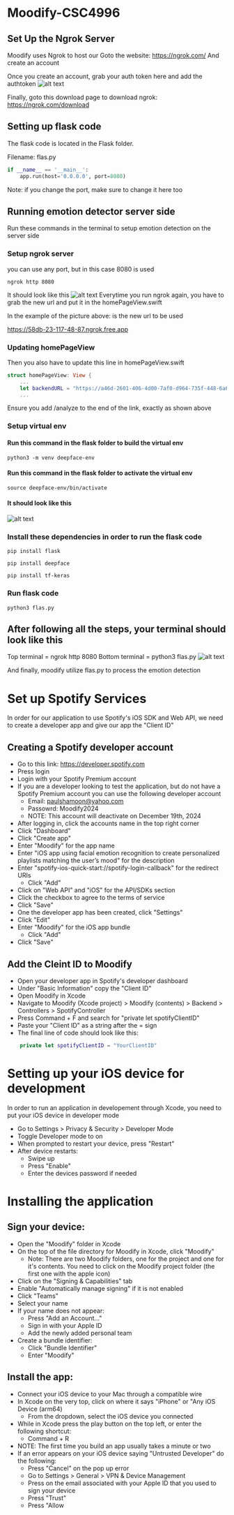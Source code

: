 # Moodify-CSC4996

## Set Up the Ngrok Server
Moodify uses Ngrok to host our
Goto the website: https://ngrok.com/ And create an account

Once you create an account, grab your auth token here and add the authtoken
![alt text](image-3.png)

Finally, goto this download page to download ngrok: https://ngrok.com/download

## Setting up flask code
The flask code is located in the Flask folder. 

Filename: flas.py

```py
if __name__ == '__main__':
    app.run(host='0.0.0.0', port=8080)
```
Note: if you change the port, make sure to change it here too

## Running emotion detector server side
Run these commands in the terminal to setup emotion detection on the server side

### Setup ngrok server
you can use any port, but in this case 8080 is used
```terminal
ngrok http 8080
```
It should look like this
![alt text](image-1.png)
Everytime you run ngrok again, you have to grab the new url and put it in the homePageView.swift

In the example of the picture above: is the new url to be used

https://58db-23-117-48-87.ngrok.free.app

### Updating homePageView

Then you also have to update this line in homePageView.swift

```swift
struct homePageView: View {
    ...
    let backendURL = "https://a46d-2601-406-4d00-7af0-d964-735f-448-6a6a.ngrok-free.app/analyze"
    ...
```

Ensure you add /analyze to the end of the link, exactly as shown above

### Setup virtual env
#### Run this command in the flask folder to build the virtual env
```terminal
python3 -m venv deepface-env
```

#### Run this command in the flask folder to activate the virtual env
```terminal
source deepface-env/bin/activate
```

#### It should look like this
![alt text](image.png)

### Install these dependencies in order to run the flask code

```terminal
pip install flask
```

```terminal
pip install deepface
```

```terminal
pip install tf-keras
```

### Run flask code
```terminal
python3 flas.py
```

## After following all the steps, your terminal should look like this
Top terminal = ngrok http 8080
Bottom terminal = python3 flas.py
![alt text](image-2.png)

And finally, moodify utilize flas.py to process the emotion detection 



# Set up Spotify Services
In order for our application to use Spotify's iOS SDK and Web API, we need to create a developer app and give our app the "Client ID"

## Creating a Spotify developer account
- Go to this link: https://developer.spotify.com
- Press login
- Login with your Spotify Premium account
- If you are a developer looking to test the application, but do not have
  a Spotify Premium account you can use the following developer account
    - Email: paulshamoon@yahoo.com
    - Passowrd: Moodify2024
    - NOTE: This account will deactivate on December 19th, 2024
- After logging in, click the accounts name in the top right corner
- Click "Dashboard"
- Click "Create app"
- Enter "Moodify" for the app name
- Enter "iOS app using facial emotion recognition to create personalized playlists matching the user’s mood" for the description
- Enter "spotify-ios-quick-start://spotify-login-callback" for the redirect URIs
    - Click "Add"
- Click on "Web API" and "iOS" for the API/SDKs section
- Click the checkbox to agree to the terms of service
- Click "Save"
- One the developer app has been created, click "Settings"
- Click "Edit"
- Enter "Moodify" for the iOS app bundle
    - Click "Add"
- Click "Save"

## Add the Cleint ID to Moodify
- Open your developer app in Spotify's developer dashboard
- Under "Basic Information" copy the "Client ID"
- Open Moodify in Xcode
- Navigate to Moodify (Xcode project) > Moodify (contents) > Backend > Controllers > SpotifyController
- Press Command + F and search for "private let spotifyClientID"
- Paste your "Client ID" as a string after the = sign
- The final line of code should look like this:
```swift
    private let spotifyClientID = "YourClientID"
```

# Setting up your iOS device for development
In order to run an application in developement through Xcode, you need to put your iOS device in developer mode

- Go to Settings > Privacy & Security > Developer Mode
- Toggle Developer mode to on
- When prompted to restart your device, press "Restart"
- After device restarts:
    - Swipe up
    - Press "Enable"
    - Enter the devices password if needed


# Installing the application
## Sign your device:
- Open the "Moodify" folder in Xcode
- On the top of the file directory for Moodify in Xcode, click "Moodify"
    - Note: There are two Moodify folders, one for the project and one for it's contents. You
            need to click on the Moodify project folder (the first one with the apple icon)
- Click on the "Signing & Capabilities" tab
- Enable "Automatically manage signing" if it is not enabled
- Click "Teams"
- Select your name
- If your name does not appear:
    - Press "Add an Account..."
    - Sign in with your Apple ID
    - Add the newly added personal team
- Create a bundle identifier:
    - Click "Bundle Identifier"
    - Enter "Moodify"

## Install the app:
- Connect your iOS device to your Mac through a compatible wire
- In Xcode on the very top, click on where it says "iPhone" or "Any iOS Device (arm64)
    - From the dropdown, select the iOS device you connected
- While in Xcode press the play button on the top left, or enter the following shortcut:
    - Command + R
- NOTE: The first time you build an app usually takes a minute or two
- If an error appears on your iOS device saying "Untrusted Developer" do the following:
    - Press "Cancel" on the pop up error
    - Go to Settings > General > VPN & Device Management
    - Press on the email associated with your Apple ID that you used to sign your device
    - Press "Trust"
    - Press "Allow